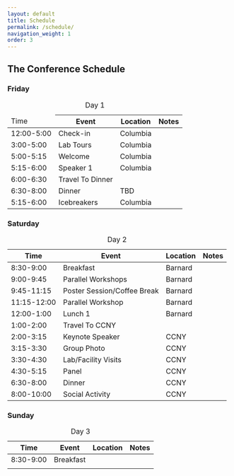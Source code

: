 ```yaml
---
layout: default
title: Schedule
permalink: /schedule/
navigation_weight: 1
order: 3
---
```


## The Conference Schedule


<h3>Friday</h3>
<div class="table-responsive">
<table class="table table-hover">
<caption>Day 1</caption>
<thead>
<tr><td>Time</td><th>Event</th><th>Location</th><th>Notes</th></tr>
</thead>
<tr><td>12:00-5:00</td><td>Check-in</td><td>Columbia</td><td></td></tr>
<tr><td>3:00-5:00</td><td>Lab Tours</td><td>Columbia</td><td></td></tr>
<tr><td>5:00-5:15</td><td>Welcome</td><td>Columbia</td><td></td></tr>
<tr><td>5:15-6:00</td><td>Speaker 1</td><td>Columbia</td><td></td></tr>
<tr><td>6:00-6:30</td><td>Travel To Dinner</td><td></td><td></td></tr>
<tr><td>6:30-8:00</td><td>Dinner</td><td>TBD</td><td></td></tr>
<tr><td>5:15-6:00</td><td>Icebreakers</td><td>Columbia</td><td></td></tr>
</table>
</div>

<h3>Saturday</h3>
<div class="table-responsive">
<table class="table table-hover">
<caption>Day 2</caption>
<thead>
<tr><th>Time</th><th>Event</th><th>Location</th><th>Notes</th></tr>
</thead>
<tr><td>8:30-9:00</td><td>Breakfast</td><td>Barnard</td><td></td></tr>
<tr><td>9:00-9:45</td><td>Parallel Workshops</td><td>Barnard</td><td></td></tr>
<tr><td>9:45-11:15</td><td>Poster Session/Coffee Break</td><td>Barnard</td><td></td></tr>
<tr><td>11:15-12:00</td><td>Parallel Workshop</td><td>Barnard</td><td></td></tr>
<tr><td>12:00-1:00</td><td>Lunch 1</td><td>Barnard</td><td></td></tr>
<tr><td>1:00-2:00</td><td>Travel To CCNY</td><td></td><td></td></tr>
<tr><td>2:00-3:15</td><td>Keynote Speaker</td><td>CCNY</td><td></td></tr>
<tr><td>3:15-3:30</td><td>Group Photo</td><td>CCNY</td><td></td></tr>
<tr><td>3:30-4:30</td><td>Lab/Facility Visits</td><td>CCNY</td><td></td></tr>
<tr><td>4:30-5:15</td><td>Panel</td><td>CCNY</td><td></td></tr>
<tr><td>6:30-8:00</td><td>Dinner</td><td>CCNY</td><td></td></tr>
<tr><td>8:00-10:00</td><td>Social Activity</td><td>CCNY</td><td></td></tr>
</table>
</div>

<h3>Sunday</h3>
<div class="table-responsive">
<table class="table table-hover">
<caption>Day 3</caption>
<thead>
<tr><th>Time</th><th>Event</th><th>Location</th><th>Notes</th></tr>
</thead>
<tr><td>8:30-9:00</td><td>Breakfast</td><td></td><td></td></tr>
<tr><td></td><td></td><td></td><td></td></tr>

</table>
</div>
